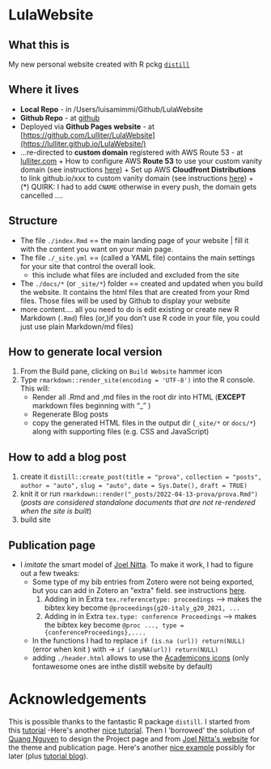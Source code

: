 # LulaWebsite


## What this is
My new personal website created with R pckg [`distill`](https://www.rstudio.com/blog/distill/) 

## Where it lives
+ **Local Repo** - in /Users/luisamimmi/Github/LulaWebsite
+ **Github Repo** - at [github](https://github.com/Lulliter/LulaWebsite)
+ Deployed via **Github Pages website** - at [https://github.com/Lulliter/LulaWebsite](https://lulliter.github.io/LulaWebsite/)
+ ...re-directed to **custom domain** registered with AWS Route 53 - at [lulliter.com](https:www.lulliter.com)
		+ How to configure AWS **Route 53** to use your custom vanity domain (see instructions [here](https://medium.com/@benwiz/how-to-deploy-github-pages-with-aws-route-53-registered-custom-domain-and-force-https-bbea801e5ea3))
		+ Set up AWS **Cloudfront Distributions** to link github.io/xxx to custom vanity domain (see instructions [here](https://medium.com/@bschandu67/host-your-website-using-github-pages-aws-route53-and-aws-cloudfront-7345493d2ea6))
		+ (*) QUIRK: I had  to add `CNAME` otherwise in every push, the domain gets cancelled .... 

## Structure
+ The file `./index.Rmd` == the main landing page of your website | fill it with the content you want on your main page.
+ The file `./_site.yml` == (called a YAML file) contains the main settings for your site that control the overall look.
	+ this include what files are included and excluded from the site
+ The `./docs/*` (or `_site/*`) folder ==  created and updated when you build the website. It contains the html files that are created from your Rmd files. Those files will be used by Github to display your website 
+ more content.... all you need to do is edit existing or create new R Markdown (`.Rmd`) files (or,)if you don’t use R code in your file, you could just use plain Markdown/md files)

## How to generate local version
1. From the Build pane, clicking on `Build Website` hammer icon
2. Type `rmarkdown::render_site(encoding = 'UTF-8')` into the R console. This will: 
	 + Render all .Rmd and ,md files in the root dir into HTML (**EXCEPT** markdown files beginning with “_” ) 
	 + Regenerate Blog posts  
	 + copy the generated HTML files in the output dir (`_site/*` or `docs/*`) along with supporting files (e.g. CSS and JavaScript)

## How to add a blog post
1. create it
`distill::create_post(title = "prova",`
`collection = "posts",`
`author = "auto",`
`slug = "auto",`
`date = Sys.Date(),`
`draft = TRUE)`
2. knit it or run `rmarkdown::render("_posts/2022-04-13-prova/prova.Rmd")`
(_posts are considered standalone documents that are not re-rendered when the site is built_)
3. build site 


## Publication page

+ I _imitate_ the smart model of [Joel Nitta](https://www.joelnitta.com/publications.html). To make it work, I had to figure out a few tweaks:
	+ Some type of my bib entries from Zotero were not being exported, but you can add in Zotero an "extra" field. see instructions [here](https://retorque.re/zotero-better-bibtex/exporting/extra-fields/).
		1.  Adding in in Extra `tex.referencetype: proceedings` --> makes the bibtex key become `@proceedings{g20-italy_g20_2021, ...`
		2. Adding in in Extra `tex.type: conference Proceedings` --> makes the bibtex key become `@proc ..., type = {conferenceProceedings},....`
	+ In the functions I had to replace `if (is.na (url)) return(NULL)` (error when knit ) with ->  `if (anyNA(url)) return(NULL)`  	
	+ adding `./header.html` allows to use the [Academicons icons](https://jpswalsh.github.io/academicons/) (only fontawesome ones are inthe distill website by default)

# Acknowledgements
This is possible thanks to the fantastic R package `distill`.
I started from this [tutorial](https://www.andreashandel.com/posts/distill-github-website/) -Here's another [nice tutorial](https://themockup.blog/posts/2020-08-01-building-a-blog-with-distill/#step-7-add-to-git). Then I 'borrowed' the solution of [Quang Nguyen](https://qntkhvn.netlify.app/) to design the Project page and from [Joel Nitta's website](https://github.com/joelnitta/joelnitta-home) for the theme and publication page. Here's another [nice example](https://github.com/jhelvy/jhelvy_distill) possibly for later (plus [tutorial blog](https://www.jhelvy.com/posts/2021-03-25-customizing-distill-with-htmltools-and-css/)).

<!-- Nice boxes in my posts copied from [Desirée De Leon](https://desiree.rbind.io/post/2019/making-tip-boxes-with-bookdown-and-rmarkdown/) --> 
